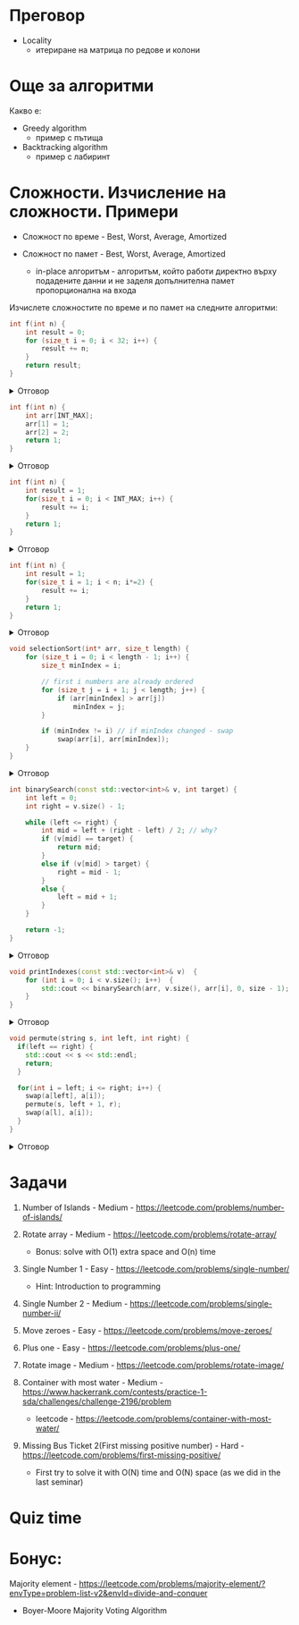 # Преговор
- Locality
  - итериране на матрица по редове и колони

# Още за алгоритми
Какво е:
- Greedy algorithm
  	- пример с пътища
- Backtracking algorithm
	- пример с лабиринт

# Сложности. Изчисление на сложности. Примери

- Сложност по време - Best, Worst, Average, Amortized 

- Сложност по памет - Best, Worst, Average, Amortized 
  - in-place алгоритъм - алгоритъм, който работи директно върху подадените данни и не заделя допълнителна памет пропорционална на входа

Изчислете сложностите по време и по памет на следните алгоритми:

```c++
int f(int n) {
	int result = 0;
	for (size_t i = 0; i < 32; i++) {
		result += n;
	}
	return result;
}
```

<details>
  <summary>Отговор</summary>
  Time Complexity: O(1)
	
  Space Complexity: O(1)
  
  Защо?
</details>

```c++
int f(int n) {
	int arr[INT_MAX];
 	arr[1] = 1;
	arr[2] = 2;
	return 1;
}
```

<details>
  <summary>Отговор</summary>
  Time Complexity: O(1)
	
  Space Complexity: O(1)
  
  Защо? Но на практика правилно ли е да го правим?
</details>


```c++
int f(int n) {
	int result = 1;
	for(size_t i = 0; i < INT_MAX; i++) {
		result += i;
	}
	return 1;
}
```

<details>
  <summary>Отговор</summary>
  Time Complexity: O(1)
	
  Space Complexity: O(1)
  
  Защо? Но на практика правилно ли е да го правим?
</details>


```c++
int f(int n) {
	int result = 1;
	for(size_t i = 1; i < n; i*=2) {
		result += i;
	}
	return 1;
}
```

<details>
  <summary>Отговор</summary>
  Time Complexity: O(log N)
	
  Space Complexity: O(1)
  
  Защо?
</details>

```c++
void selectionSort(int* arr, size_t length) {
	for (size_t i = 0; i < length - 1; i++) {
		size_t minIndex = i;

		// first i numbers are already ordered
		for (size_t j = i + 1; j < length; j++) {
			if (arr[minIndex] > arr[j])
				minIndex = j;
		}

		if (minIndex != i) // if minIndex changed - swap
			swap(arr[i], arr[minIndex]);
	}
}
```

<details>
  <summary>Отговор</summary>
  Time Complexity: O(N ^ 2)
	
  Space Complexity: O(1)
  
  Защо?
</details>

```c++
int binarySearch(const std::vector<int>& v, int target) {
	int left = 0;
	int right = v.size() - 1;

	while (left <= right) {
		int mid = left + (right - left) / 2; // why?
		if (v[mid] == target) {
			return mid;
		}
		else if (v[mid] > target) {
			right = mid - 1;
		}
		else {
			left = mid + 1;
		}
	}

	return -1;
}
```

<details>
  <summary>Отговор</summary>
  Time Complexity: O(logN)
	
  Space Complexity: O(1)
  
  Защо?
</details>

```c++
void printIndexes(const std::vector<int>& v)  {
    for (int i = 0; i < v.size(); i++)  {
        std::cout << binarySearch(arr, v.size(), arr[i], 0, size - 1);
    }
}
```

<details>
  <summary>Отговор</summary>
  Time Complexity: O(N*logN)
	
  Space Complexity: O(1)
  
  Защо?
</details>


```c++
void permute(string s, int left, int right) {
  if(left == right) {
    std::cout << s << std::endl;
    return;
  }

  for(int i = left; i <= right; i++) {
    swap(a[left], a[i]);
    permute(s, left + 1, r);
    swap(a[l], a[i]);
  }
}
```

<details>
  <summary>Отговор</summary>
  Time Complexity: O(n!)
	
  Space Complexity: O(1)
  
  Защо?
</details>

# Задачи
1. Number of Islands - Medium - https://leetcode.com/problems/number-of-islands/

2. Rotate array - Medium - https://leetcode.com/problems/rotate-array/
    - Bonus: solve with O(1) extra space and O(n) time

3. Single Number 1 - Easy - https://leetcode.com/problems/single-number/
    - Hint: Introduction to programming

4. Single Number 2 - Medium - https://leetcode.com/problems/single-number-ii/

5. Move zeroes - Easy - https://leetcode.com/problems/move-zeroes/

6. Plus one - Easy - https://leetcode.com/problems/plus-one/

7. Rotate image - Medium - https://leetcode.com/problems/rotate-image/

8. Container with most water - Medium - https://www.hackerrank.com/contests/practice-1-sda/challenges/challenge-2196/problem

    - leetcode - https://leetcode.com/problems/container-with-most-water/

9. Missing Bus Ticket 2(First missing positive number) - Hard - https://leetcode.com/problems/first-missing-positive/
    - First try to solve it with O(N) time and O(N) space (as we did in the last seminar)


# Quiz time

# Бонус:

Majority element - https://leetcode.com/problems/majority-element/?envType=problem-list-v2&envId=divide-and-conquer
- Boyer-Moore Majority Voting Algorithm

